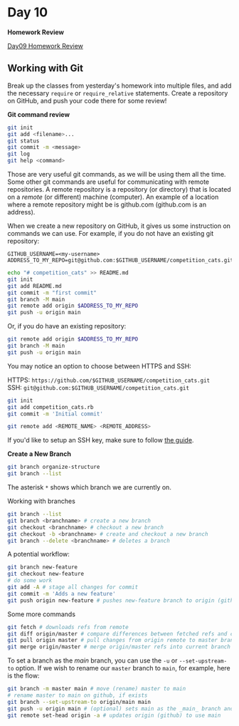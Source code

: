 # Day 10

**Homework Review**  
  
[Day09 Homework Review](https://github.com/compsciacademy/fulltime-program-2021-Q2/blob/master/Week02/Day10/homework_review/Homework.md)  
  
## Working with Git  
  
Break up the classes from yesterday's homework into multiple files, and add the necessary `require` or `require_relative` statements. Create a repository on GitHub, and push your code there for some review!  
  
**Git command review**  
  
```sh
git init
git add <filename>...
git status
git commit -m <message>
git log
git help <command>

```

Those are very useful git commands, as we will be using them all the time. Some other git commands are useful for communicating with remote repositories. A remote repository is a repository (or directory) that is located on a _remote_ (or different) machine (computer). An example of a location where a remote repository might be is github.com (github.com is an address).  
    
When we create a new repository on GitHub, it gives us some instruction on commands we can use. For example, if you do not have an existing git repository:

```
GITHUB_USERNAME=<my-username>
ADDRESS_TO_MY_REPO=git@github.com:$GITHUB_USERNAME/competition_cats.git
```

```sh
echo "# competition_cats" >> README.md
git init
git add README.md
git commit -m "first commit"
git branch -M main
git remote add origin $ADDRESS_TO_MY_REPO
git push -u origin main
```
Or, if you do have an existing repository:

```sh
git remote add origin $ADDRESS_TO_MY_REPO
git branch -M main
git push -u origin main

```

You may notice an option to choose between HTTPS and SSH:

HTTPS: `https://github.com/$GITHUB_USERNAME/competition_cats.git`  
SSH: `git@github.com:$GITHUB_USERNAME/competition_cats.git`  

```sh
git init
git add competition_cats.rb
git commit -m 'Initial commit'

git remote add <REMOTE_NAME> <REMOTE_ADDRESS>
```

If you'd like to setup an SSH key, make sure to follow [the guide](https://docs.github.com/en/github/authenticating-to-github/adding-a-new-ssh-key-to-your-github-account).  

**Create a New Branch**  
  
```sh
git branch organize-structure
git branch --list


```
The asterisk `*` shows which branch we are currently on.  
  
Working with branches

```sh
git branch --list
git branch <branchname> # create a new branch
git checkout <branchname> # checkout a new branch
git checkout -b <branchname> # create and checkout a new branch
git branch --delete <branchname> # deletes a branch
```

A potential workflow:
```sh
git branch new-feature
git checkout new-feature
# do some work
git add -A # stage all changes for commit
git commit -m 'Adds a new feature'
git push origin new-feature # pushes new-feature branch to origin (github)

```

Some more commands
```sh
git fetch # downloads refs from remote
git diff origin/master # compare differences between fetched refs and current branch
git pull origin master # pull changes from origin remote to master branch
git merge origin/master # merge origin/master refs into current branch

``` 

To set a branch as the _main_ branch, you can use the `-u` or `--set-upstream-to` option. If we wish to rename our `master` branch to `main`, for example, here is the flow:

```sh
git branch -m master main # move (rename) master to main
# rename master to main on github, if exists
git branch --set-upstream-to origin/main main
git push -u origin main # (optional) sets main as the _main_ branch and pushes
git remote set-head origin -a # updates origin (github) to use main

```